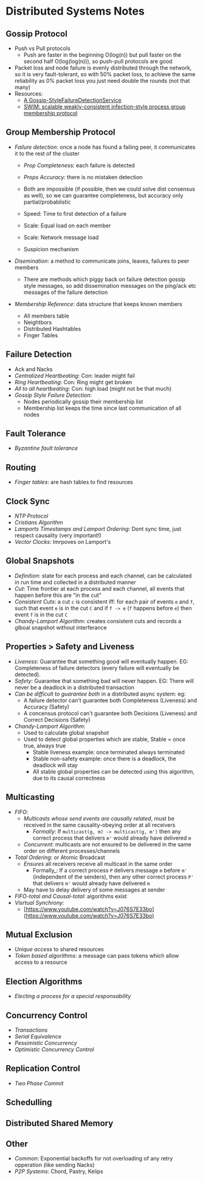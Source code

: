 # Distributed Systems Notes

## Gossip Protocol
* Push vs Pull protocols
    * Push are faster in the beginning O(log(n)) but pull faster on the second half O(log(log(n))), so push-pull protocols are good
* Packet loss and node failure is evenly distributed through the network, so it is very fault-tolerant, so with 50% packet loss, to achieve the same reliability as 0% packet loss you just need double the rounds (not that many)
* Resources:
    - [A Gossip-StyleFailureDetectionService](https://www.cs.cornell.edu/home/rvr/papers/GossipFD.pdf)
    - [SWIM: scalable weakly-consistent infection-style process group membership protocol](www.cs.cornell.edu/projects/Quicksilver/public_pdfs/SWIM.pdf)

## Group Membership Protocol
* _Failure detection_: once a node has found a failing peer, it communicates it to the rest of the cluster
    * _Prop Completeness:_ each failure is detected
    * _Props Accuracy:_ there is no mistaken detection
    * Both are impossible (if possible, then we could solve dist consensus as well), so we can guarantee completeness, but accuracy only partial/probablistic

    * Speed: Time to first detection of a failure
    * Scale: Equal load on each member
    * Scale: Network message load

    * Suspicion mechanism 

* _Disemination_: a method to communicate joins, leaves, failures to peer members
    * There are methods which piggy back on failure detection gossip style messages, so add dissemination messages on the ping/ack etc messages of the failure detection

* _Membership Reference_: data structure that keeps known members
    * All members table
    * Neightbors
    * Distributed Hashtables
    * Finger Tables

## Failure Detection
* Ack and Nacks
* _Centralized Heartbeating_: Con: leader might fail
* _Ring Heartbeating_: Con: Ring might get broken
* _All to all heartbeating_: Con: high load (might not be that much)
* _Gossip Style Failure Detection_: 
    * Nodes periodically gossip their membership list
    * Membership list keeps the time since last communication of all nodes

## Fault Tolerance
* _Byzantine fault tolerance_

## Routing
* _Finger tables_: are hash tables to find resources

## Clock Sync
* _NTP Protocol_
* _Cristians Algorithm_
* _Lamports Timestamps and Lamport Ordering_: Dont sync time, just respect causality (very important!)
* _Vector Clocks_: Imrpoves on Lamport's

## Global Snapshots
* _Definition_: state for each process and each channel, can be calculated in run time and collected in a distributed manner
* _Cut_: Time frontier at each process and each channel, all events that happen before this are "in the cut"
* _Consistent Cuts_: a cut `c` is consistent iff: for each pair of events `e` and `f`, such that event `e` is in the cut `C` and if `f -> e` (`f` happens before `e`) then event `f` is in the cut `C`
* _Chandy-Lamport Algorithm_: creates consistent cuts and records a glboal snapshot without interferance

## Properties > Safety and Liveness 
* _Liveness_: Guarantee that something good will eventually happen. EG: Completeness of failure detectors (every failure will eventually be detected).
* _Safety_: Guarantee that something bad will never happen. EG: There will never be a deadlock in a distributed transaction
* _Can be difficult to guarantee both_ in a distributed async system: eg:
    * A failure detector can't guarantee both Completeness (Liveness) and Accuracy (Safety)
    * A concensus protocol can't guarantee both Decisions (Liveness) and Correct Decisions (Safety)
* _Chandy-Lamport Algorithm_:
    * Used to calculate global snapshot
    * Used to detect global properties which are stable, Stable = once true, always true
        * Stable liveness example: once terminated always terminated
        * Stable non-safety example: once there is a deadlock, the deadlock will stay
        * All stable global properties can be detected using this algorithm, due to its causal correctness

## Multicasting
* _FIFO_:
    * _Multicasts whose send events are causally related_, must be received in the same causality-obeying order at all receivers
        * _Formally_: If `multicast(g, m) -> multicast(g, m')` then any correct process that delivers `m'` would already have delivered `m`
    * _Concurrent_: multicasts are not ensured to be delivered in the same order on different processes/channels
* _Total Ordering_: or Atomic Broadcast
    * _Ensures_ all receivers receive all multicast in the same order
        * Formally_: If a correct process `P` delivers message `m` before `m'` (independent of the senders), then any other correct process `P'` that delivers `m'` would already have delivered `m`
    * May have to delay delivery of some messages at sender
* _FIFO-total and Causal-total_: algorithms exist
* _Visrtual Synchrony_:
    * [https://www.youtube.com/watch?v=J076S7E33bo](https://www.youtube.com/watch?v=J076S7E33bo)

## Mutual Exclusion
* _Unique access_ to shared resources
* _Token based algorithms_: a message can pass tokens which allow access to a resource

## Election Algorithms
* _Electing a process for a special responsability_

## Concurrency Control
* _Transactions_
* _Serial Equivalence_
* _Pessimistic Concurrency_
* _Optimistic Concurrency Control_

## Replication Control
* _Two Phase Commit_

## Schedulling

## Distributed Shared Memory

## Other
* _Common_: Exponential backoffs for not overloading of any retry opperation (like sending Nacks)
* _P2P Systems_: Chord, Pastry, Kelips